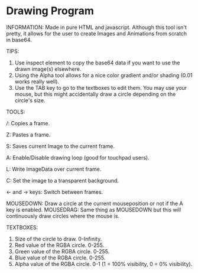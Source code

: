 # Drawing Program
INFORMATION:
Made in pure HTML and javascript.
Although this tool isn't pretty, it allows for the user to create Images and Animations from scratch in base64.

TIPS:
1. Use inspect element to copy the base64 data if you want to use the drawn image(s) elsewhere.
2. Using the Alpha tool allows for a nice color gradient and/or shading (0.01 works really well).
3. Use the TAB key to go to the textboxes to edit them. You may use your mouse, but this might accidentally draw a circle depending on the circle's size.

TOOLS:

/: Copies a frame.

Z: Pastes a frame.

S: Saves current Image to the current frame.

A: Enable/Disable drawing loop (good for touchpad users).

L: Write ImageData over current frame.

C: Set the image to a transparent background.

<- and -> keys: Switch between frames.

MOUSEDOWN: Draw a circle at the current mouseposition or not if the A key is enabled.
MOUSEDRAG: Same thing as MOUSEDOWN but this will continuously draw circles where the mouse is.

TEXTBOXES:
1. Size of the circle to draw. 0-Infinity.
2. Red value of the RGBA circle. 0-255.
3. Green value of the RGBA circle. 0-255.
4. Blue value of the RGBA circle. 0-255.
5. Alpha value of the RGBA circle. 0-1 (1 = 100% visibility, 0 = 0% visibility).
